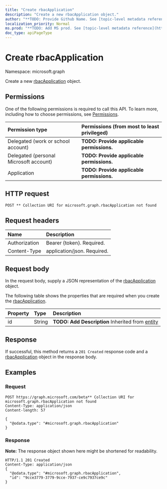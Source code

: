 ```yaml
---
title: "Create rbacApplication"
description: "Create a new rbacApplication object."
author: "**TODO: Provide Github Name. See [topic-level metadata reference](https://msgo.azurewebsites.net/add/document/guidelines/metadata.html#topic-level-metadata)**"
localization_priority: Normal
ms.prod: "**TODO: Add MS prod. See [topic-level metadata reference](https://msgo.azurewebsites.net/add/document/guidelines/metadata.html#topic-level-metadata)**"
doc_type: apiPageType
---
```


# Create rbacApplication
Namespace: microsoft.graph

Create a new [rbacApplication](../resources/rbacapplication.md) object.

## Permissions
One of the following permissions is required to call this API. To learn more, including how to choose permissions, see [Permissions](/concepts/permissions-reference.md).

|Permission type|Permissions (from most to least privileged)|
|:---|:---|
|Delegated (work or school account)|**TODO: Provide applicable permissions.**|
|Delegated (personal Microsoft account)|**TODO: Provide applicable permissions.**|
|Application|**TODO: Provide applicable permissions.**|

## HTTP request

<!-- {
  "blockType": "ignored"
}
-->
``` http
POST ** Collection URI for microsoft.graph.rbacApplication not found
```

## Request headers
|Name|Description|
|:---|:---|
|Authorization|Bearer {token}. Required.|
|Content-Type|application/json. Required.|

## Request body
In the request body, supply a JSON representation of the [rbacApplication](../resources/rbacapplication.md) object.

The following table shows the properties that are required when you create the [rbacApplication](../resources/rbacapplication.md).

|Property|Type|Description|
|:---|:---|:---|
|id|String|**TODO: Add Description** Inherited from [entity](../resources/entity.md)|



## Response

If successful, this method returns a `201 Created` response code and a [rbacApplication](../resources/rbacapplication.md) object in the response body.

## Examples

### Request
<!-- {
  "blockType": "request",
  "name": "create_rbacapplication_from_"
}
-->
``` http
POST https://graph.microsoft.com/beta** Collection URI for microsoft.graph.rbacApplication not found
Content-Type: application/json
Content-length: 57

{
  "@odata.type": "#microsoft.graph.rbacApplication"
}
```


### Response
**Note:** The response object shown here might be shortened for readability.
<!-- {
  "blockType": "response",
  "truncated": true,
  "@odata.type": "microsoft.graph.rbacapplication"
}
-->
``` http
HTTP/1.1 201 Created
Content-Type: application/json
{
  "@odata.type": "#microsoft.graph.rbacApplication",
  "id": "9cce3779-3779-9cce-7937-ce9c7937ce9c"
}
```

